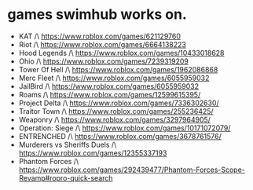 # games swimhub works on. 

- KAT /\ https://www.roblox.com/games/621129760
- Riot /\ https://www.roblox.com/games/6664138223
- Hood Legends /\ https://www.roblox.com/games/10433018628
- Ohio /\ https://www.roblox.com/games/7239319209
- Tower Of Hell /\ https://www.roblox.com/games/1962086868
- Merc Fleet /\ https://www.roblox.com/games/6055959032
- JailBird /\ https://www.roblox.com/games/6055959032
- Roams /\ https://www.roblox.com/games/12599615395/
- Project Delta /\ https://www.roblox.com/games/7336302630/
- Traitor Town /\ https://www.roblox.com/games/255236425/
- Weaponry /\ https://www.roblox.com/games/3297964905/
- Operation: Siege /\ https://www.roblox.com/games/10171072079/
- ENTRENCHED /\ https://www.roblox.com/games/3678761576/
- Murderers vs Sheriffs Duels /\ https://www.roblox.com/games/12355337193
- Phantom Forces /\ https://www.roblox.com/games/292439477/Phantom-Forces-Scope-Revamp#ropro-quick-search
